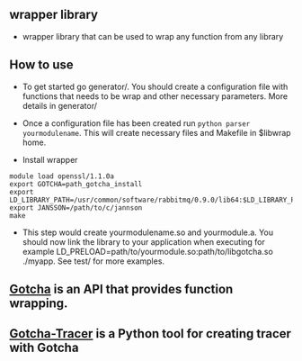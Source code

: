 ## wrapper library
* wrapper library that can be used to wrap any function from any library

## How to use

* To get started go generator/. You should create a configuration file with functions that needs to be wrap and other necessary parameters. More details in generator/

* Once a configuration file has been created run ``python parser yourmodulename``. This will create necessary files and Makefile in $libwrap home. 

* Install wrapper
```
module load openssl/1.1.0a
export GOTCHA=path_gotcha_install
export LD_LIBRARY_PATH=/usr/common/software/rabbitmq/0.9.0/lib64:$LD_LIBRARY_PATH 
export JANSSON=/path/to/c/jannson
make 
```
* This step would create yourmodulename.so and yourmodule.a. You should now link the library to your application when executing for example LD\_PRELOAD=path/to/yourmodule.so:path/to/libgotcha.so ./myapp. See test/ for more examples.

## [Gotcha](https://gotcha.readthedocs.io/en/latest/#) is an API that provides function wrapping.

## [Gotcha-Tracer](https://github.com/llnl/GOTCHA-tracer) is a Python tool for creating tracer with Gotcha
